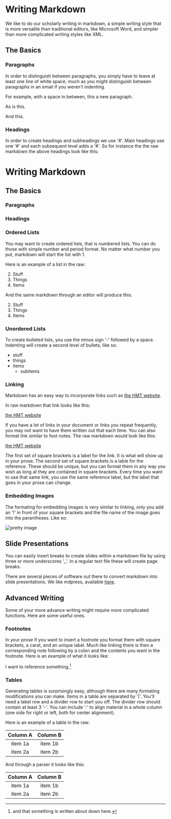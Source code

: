 # Writing Markdown #

We like to do our scholarly writing in markdown, a simple writing style that is more versatile than traditional editors, like Microsoft Word, and simpler than more complicated writing styles like XML.

## The Basics ##

### Paragraphs ###

In order to distinguish between paragraphs, you simply have to leave at least one line of white space, much as you might distinguish between paragraphs in an email if you weren't indenting.

For example, with a space in between, this a new paragraph.

As is this.

And this.

### Headings ###

In order to create headings and subheadings we use '#'. Main headings use one '#' and each subsequent level adds a '#'. So for instance the the raw markdown the above headings look like this:

   # Writing Markdown #
  
   ## The Basics ##
   
   ### Paragraphs ###
   
   ### Headings ###

### Ordered Lists ###

You may want to create ordered lists, that is numbered lists. You can do those with simple number and period format. No matter what number you put, markdown will start the list with 1.

Here is an example of a list in the raw:

   2. Stuff
   3. Things
   7. Items

And the same markdown through an editor will produce this:

2. Stuff
3. Things
7. Items

### Unordered Lists ###

To create bulleted lists, you use the minus sign '-' followed by a space. Indenting will create a second level of bullets, like so:

- stuff
- things
- items
  - subitems
  
### Linking ###

Markdown has an easy way to incorporate links such as [the HMT website](www.homermultitext.org).

In raw markdown that link looks like this:

   [the HMT website](www.homermultitext.org)

If you have a lot of links in your document or links you repeat frequently, you may not want to have them written out that each time. You can also format link similar to foot notes. The raw markdown would look like this:

   [the HMT website][link1]
   
   [link1]: www.homermultitext.org

The first set of square brackets is a label for the link. It is what will show up in your prose. The second set of square brackets is a lable for the reference. These should be unique, but you can format them in any way you wish as long at they are contained in square brackets. Every time you want to use that same link, you use the same reference label, but the label that goes in your prose can change.

### Embedding Images ###

The formating for embedding images is very similar to linking, only you add an '!' in front of your square brackets and the file name of the image goes into the parantheses. Like so:

   ![pretty image](prettyimage.jpg)

## Slide Presentations ##

You can easily insert breaks to create slides within a markdown file by using three or more underscores '_'. In a regular text file these will create page breaks.

There are several pieces of software out there to convert markdown into slide presentations. We like mdpress, available [here](http://egonschiele.github.io/mdpress/).

## Advanced Writing ##

Some of your more advance writing might require more complicated functions. Here are some useful ones.

### Footnotes ###

In your prose if you want to insert a footnote you format them with square brackets, a carat, and an unique label. Much like linking there is then a corresponding note following by a colon and the contents you want in the footnote. Here is an example of what it looks like:

   I want to reference something.[^fn1]
   
   [^fn1]: and that something is written about down here.

### Tables ###

Generating tables is surprisingly easy, although there are many formating modifications you can make. Items in a table are separated by '|'. You'll need a label row and a divider row to start you off. The divider row should contain at least 3 '-'. You can include ':' to align material in a whole column (one side for right or left, both for center alignment).

Here is an example of a table in the raw:

   | Column A | Column B|
   |:---:|:---:|
   | item 1a | item 1b |
   | item 2a | item 2b |

And through a parser it looks like this:

| Column A | Column B|
|:---:|:---:|
| item 1a | item 1b |
| item 2a | item 2b |
